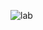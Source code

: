 ![lab](https://user-images.githubusercontent.com/102308733/208715073-2e9f6a16-d54e-4d5c-87d1-cf6815b968ae.jpg)
